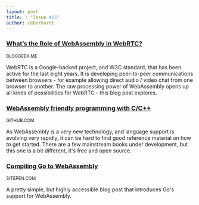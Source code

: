 ```yaml
---
layout: post
title: ! "Issue #65"
author: ceberhardt
---
```


### [What’s the Role of WebAssembly in WebRTC?](https://dev.to/chromiumdev/fast-gif-parsing-on-the-web-with-wasm--wuffs-48l4)

<small>BLOGGEEK.ME</small>

WebRTC is a Google-backed project, and W3C standard, that has been active for the last eight years. It is developing peer-to-peer communications between browsers - for example allowing direct audio / video chat from one browser to another. The raw processing power of WebAssembly opens up all kinds of possibilities for WebRTC - this blog post explores.

### [WebAssembly friendly programming with C/C++](https://github.com/3dgen/cppwasm-book/blob/master/en/README.md)

<small>GITHUB.COM</small>

As WebAssembly is a very new technology, and language support is evolving very rapidly, it can be hard to find good reference material on how to get started. There are a few mainstream books under development, but this one is a bit different, it's free and open source.

### [Compiling Go to WebAssembly](https://www.sitepen.com/blog/compiling-go-to-webassembly/)

<small>SITEPEN.COM</small>

A pretty simple, but highly accessible blog post that introduces Go's support for WebAssembly.